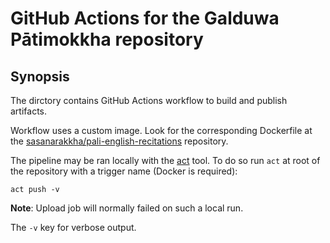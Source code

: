 # GitHub Actions for the Galduwa Pātimokkha repository

## Synopsis

The dirctory contains GitHub Actions workflow to build and publish artifacts.

Workflow uses a custom image. Look for the corresponding Dockerfile at the
[sasanarakkha/pali-english-recitations](https://github.com/sasanarakkha/pali-english-recitations/blob/main/.github/)
repository.

The pipeline may be ran locally with the [act](https://github.com/nektos/act)
tool. To do so run `act` at root of the repository with a trigger name
(Docker is required):

```shell
act push -v
```

__Note__: Upload job will normally failed on such a local run.

The `-v` key for verbose output.
